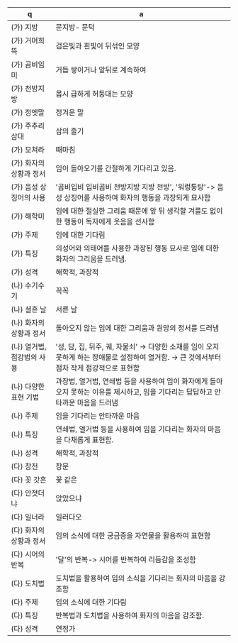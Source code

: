 q | a
---|---
(가) 지방	| 문지방- 문턱
(가) 거머희뜩	| 검은빛과 흰빛이 뒤섞인 모양
(가) 곰비임미	| 거듭 쌓이거나 앞뒤로 계속하여
(가) 천방지방	| 몹시 급하게 허둥대는 모양
(가) 정엣말	| 정겨운 말
(가) 주추리 삼대	| 삼의 줄기
(가) 모쳐라	| 때마침
(가) 화자의 상황과 정서	| 임이 돌아오기를 간절하게 기다리고 있음.
(가) 음성 상징어의 사용	| '곰비입비 입비곰비 천방지방 지방 천방', '워렁퉁탕'-> 음성 상징어를 사용하여 화자의 행동을 과장되게 묘사함
(가) 해학미	| 임에 대한 절실한 그리움 때문에 앞 뒤 생각할 겨를도 없이 한 행동이 독자에게 웃음을 선사함
(가) 주제	| 임에 대한 기다림
(가) 특징	| 의성어와 의태어를 사용한 과장된 행동 묘사로 임에 대한 화자의 그리움을 드러냄.
(가) 성격	| 해학적, 과장적
(나) 수기수기	| 꼭꼭
(나) 셜흔 날	| 서른 날
(나) 화자의 상황과 정서	| 돌아오지 않는 임에 대한 그리움과 원망의 정서를 드러냄
(나) 열거법, 점강법의 사용	| '성, 담, 집, 뒤주, 궤, 자물쇠' → 다양한 소재를 임이 오지 못하게 하는 장애물로 설정하여 열거함. → 큰 것에서부터 점차 작게 점강적으로 표현함
(나) 다양한 표현 기법	| 과장법, 열거법, 연쇄법 등을 사용하여 임이 화자에게 돌아오지 못하는 이유를 제시하고, 임을 기다리는 답답하고 안타까운 마음을 드러냄
(나) 주제	| 임을 기다리는 안타까운 마음
(나) 특징	| 연쇄법, 열거법 등을 사용하여 임을 기다리는 화자의 마음을 다채롭게 표현함.
(나) 성격	| 해학적, 과장적
(다) 창전	| 창문
(다) 꼿 갓흔	| 꽃 같은
(다) 안졋더냐	| 앉았으냐
(다) 일너라	| 일러다오
(다) 화자의 상황과 정서	| 임의 소식에 대한 궁금증을 자연물을 활용하여 표현함
(다) 시어의 반복	| '달'의 반복-> 시어를 반복하여 리듬감을 조성함
(다) 도치법	| 도치법을 활용하여 입의 소식을 기다리는 화자의 마음을 강조함
(다) 주제	| 임의 소식에 대한 기다림
(다) 특징	| 반복법과 도치법을 사용하여 화자의 마음을 감조함.
(다) 성격	| 연정가